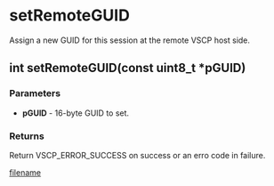 # setRemoteGUID

Assign a new GUID for this session at the remote VSCP host side.

## int setRemoteGUID(const uint8_t *pGUID)

### Parameters
* **pGUID** - 16-byte GUID to set.

### Returns
Return VSCP_ERROR_SUCCESS on success or an erro code in failure.

[filename](./bottom_copyright.md ':include')
